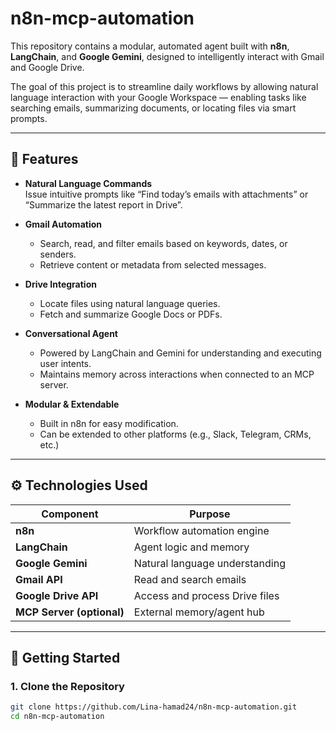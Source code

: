 # n8n-mcp-automation

This repository contains a modular, automated agent built with **n8n**, **LangChain**, and **Google Gemini**, designed to intelligently interact with Gmail and Google Drive.

The goal of this project is to streamline daily workflows by allowing natural language interaction with your Google Workspace — enabling tasks like searching emails, summarizing documents, or locating files via smart prompts.

---

## 🧠 Features

- **Natural Language Commands**  
  Issue intuitive prompts like “Find today’s emails with attachments” or “Summarize the latest report in Drive”.

- **Gmail Automation**  
  - Search, read, and filter emails based on keywords, dates, or senders.  
  - Retrieve content or metadata from selected messages.

- **Drive Integration**  
  - Locate files using natural language queries.  
  - Fetch and summarize Google Docs or PDFs.

- **Conversational Agent**  
  - Powered by LangChain and Gemini for understanding and executing user intents.  
  - Maintains memory across interactions when connected to an MCP server.

- **Modular & Extendable**  
  - Built in n8n for easy modification.  
  - Can be extended to other platforms (e.g., Slack, Telegram, CRMs, etc.)

---

## ⚙️ Technologies Used

| Component        | Purpose                              |
|------------------|--------------------------------------|
| **n8n**          | Workflow automation engine           |
| **LangChain**    | Agent logic and memory               |
| **Google Gemini**| Natural language understanding       |
| **Gmail API**    | Read and search emails               |
| **Google Drive API** | Access and process Drive files |
| **MCP Server (optional)** | External memory/agent hub  |

---

## 🚀 Getting Started

### 1. Clone the Repository

```bash
git clone https://github.com/Lina-hamad24/n8n-mcp-automation.git
cd n8n-mcp-automation

